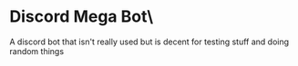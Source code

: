 # Discord Mega Bot\
A discord bot that isn't really used but is decent for testing stuff and doing random things
